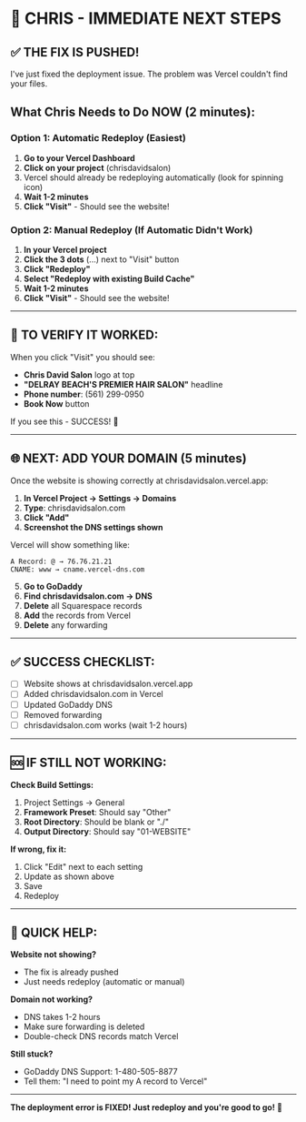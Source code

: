 # 🚀 CHRIS - IMMEDIATE NEXT STEPS

## ✅ THE FIX IS PUSHED!

I've just fixed the deployment issue. The problem was Vercel couldn't find your files.

## What Chris Needs to Do NOW (2 minutes):

### Option 1: Automatic Redeploy (Easiest)
1. **Go to your Vercel Dashboard**
2. **Click on your project** (chrisdavidsalon)
3. Vercel should already be redeploying automatically (look for spinning icon)
4. **Wait 1-2 minutes**
5. **Click "Visit"** - Should see the website!

### Option 2: Manual Redeploy (If Automatic Didn't Work)
1. **In your Vercel project**
2. **Click the 3 dots** (...) next to "Visit" button
3. **Click "Redeploy"**
4. **Select "Redeploy with existing Build Cache"**
5. **Wait 1-2 minutes**
6. **Click "Visit"** - Should see the website!

---

## 🎯 TO VERIFY IT WORKED:

When you click "Visit" you should see:
- **Chris David Salon** logo at top
- **"DELRAY BEACH'S PREMIER HAIR SALON"** headline
- **Phone number**: (561) 299-0950
- **Book Now** button

If you see this - SUCCESS! 🎉

---

## 🌐 NEXT: ADD YOUR DOMAIN (5 minutes)

Once the website is showing correctly at chrisdavidsalon.vercel.app:

1. **In Vercel Project → Settings → Domains**
2. **Type**: chrisdavidsalon.com
3. **Click "Add"**
4. **Screenshot the DNS settings shown**

Vercel will show something like:
```
A Record: @ → 76.76.21.21
CNAME: www → cname.vercel-dns.com
```

5. **Go to GoDaddy**
6. **Find chrisdavidsalon.com → DNS**
7. **Delete** all Squarespace records
8. **Add** the records from Vercel
9. **Delete** any forwarding

---

## ✅ SUCCESS CHECKLIST:

- [ ] Website shows at chrisdavidsalon.vercel.app
- [ ] Added chrisdavidsalon.com in Vercel
- [ ] Updated GoDaddy DNS
- [ ] Removed forwarding
- [ ] chrisdavidsalon.com works (wait 1-2 hours)

---

## 🆘 IF STILL NOT WORKING:

**Check Build Settings:**
1. Project Settings → General
2. **Framework Preset**: Should say "Other"
3. **Root Directory**: Should be blank or "./"
4. **Output Directory**: Should say "01-WEBSITE"

**If wrong, fix it:**
1. Click "Edit" next to each setting
2. Update as shown above
3. Save
4. Redeploy

---

## 📱 QUICK HELP:

**Website not showing?**
- The fix is already pushed
- Just needs redeploy (automatic or manual)

**Domain not working?**
- DNS takes 1-2 hours
- Make sure forwarding is deleted
- Double-check DNS records match Vercel

**Still stuck?**
- GoDaddy DNS Support: 1-480-505-8877
- Tell them: "I need to point my A record to Vercel"

---

**The deployment error is FIXED! Just redeploy and you're good to go!** 🚀